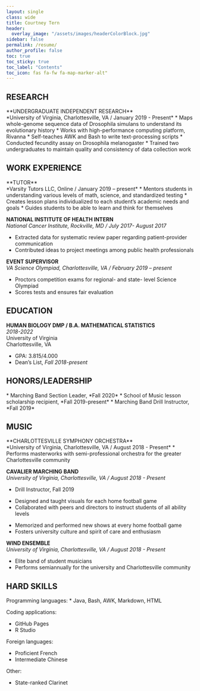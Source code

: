 ```yaml
---
layout: single
class: wide
title: Courtney Tern
header:
  overlay_image: "/assets/images/headerColorBlock.jpg"
sidebar: false
permalink: /resume/
author_profile: false
toc: true
toc_sticky: true
toc_label: "Contents"
toc_icon: fas fa-fw fa-map-marker-alt"
---
```


<h2> <i class="fas fa-microscope" style="background-color:#DEB143;color:#fff"></i>
RESEARCH </h2>
**UNDERGRADUATE INDEPENDENT RESEARCH** <br>
*University of Virginia, Charlottesville, VA  /  January 2019 - Present*
* Maps whole-genome sequence data of Drosophila simulans to understand its evolutionary history
* Works with high-performance computing platform, Rivanna
*	Self-teaches AWK and Bash to write text-processing scripts
*	Conducted fecundity assay on Drosophila melanogaster
*	Trained two undergraduates to maintain quality and consistency of data collection work


<h2> <i class="fas fa-briefcase" style="background-color:#DEB143;color:#fff"></i>
WORK EXPERIENCE </h2>
**TUTOR** <br>
*Varsity Tutors LLC, Online  /  January 2019 – present*
*	Mentors students in understanding various levels of math, science, and standardized testing
*	Creates lesson plans individualized to each student’s academic needs and goals
*	Guides students to be able to learn and think for themselves

**NATIONAL INSTITUTE OF HEALTH INTERN** <br>
*National Cancer Institute, Rockville, MD  /  July 2017- August 2017*
*	Extracted data for systematic review paper regarding patient-provider communication
*	Contributed ideas to project meetings among public health professionals

**EVENT SUPERVISOR** <br>
*VA Science Olympiad, Charlottesville, VA  /  February 2019 – present*
*	Proctors competition exams for regional- and state- level Science Olympiad
*	Scores tests and ensures fair evaluation


<h2> <i class="fas fa-graduation-cap" style="background-color:#DEB143;color:#fff"></i>
EDUCATION </h2>

**HUMAN BIOLOGY DMP / B.A. MATHEMATICAL STATISTICS** <br>
*2018-2022* <br>
University of Virginia <br>
Charlottesville, VA <br>
* GPA: 3.815/4.000
*	Dean’s List, *Fall 2018-present*


<h2> <i class="fas fa-award" style="background-color:#DEB143;color:#fff"></i>
HONORS/LEADERSHIP </h2>
*	Marching Band Section Leader, *Fall 2020*
*	School of Music lesson scholarship recipient, *Fall 2019-present*
* Marching Band Drill Instructor, *Fall 2019*


<h2> <i class="fas fa-compact-disc" style="background-color:#DEB143;color:#fff"></i>
MUSIC </h2>
**CHARLOTTESVILLE SYMPHONY ORCHESTRA** <br>
*University of Virginia, Charlottesville, VA  /  August 2018 - Present*
*	Performs masterworks with semi-professional orchestra for the greater Charlottesville community

**CAVALIER MARCHING BAND** <br>
*University of Virginia, Charlottesville, VA  /  August 2018 - Present*
*	Drill Instructor, Fall 2019
  - Designed and taught visuals for each home football game
  - Collaborated with peers and directors to instruct students of all ability levels
*	Memorized and performed new shows at every home football game
*	Fosters university culture and spirit of care and enthusiasm

**WIND ENSEMBLE** <br>
*University of Virginia, Charlottesville, VA  /  August 2018 - Present*
*	Elite band of student musicians
*	Performs semiannually for the university and Charlottesville community

<h2> <i class="fas fa-book-open" style="background-color:#DEB143;color:#fff"></i>
HARD SKILLS </h2>
Programming languages:
* Java, Bash, AWK, Markdown, HTML

Coding applications:
* GitHub Pages
* R Studio

Foreign languages:
* Proficient French
* Intermediate Chinese

Other:
* State-ranked Clarinet
